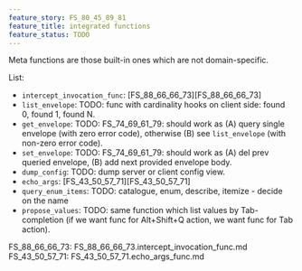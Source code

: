 ```yaml
---
feature_story: FS_80_45_89_81
feature_title: integrated functions
feature_status: TODO
---
```


Meta functions are those built-in ones which are not domain-specific.

List:
*   `intercept_invocation_func`: [FS_88_66_66_73][FS_88_66_66_73]
*   `list_envelope`: TODO: func with cardinality hooks on client side: found 0, found 1, found N.
*   `get_envelope`: TODO: FS_74_69_61_79: should work as (A) query single envelope (with zero error code), otherwise (B) see `list_envelope` (with non-zero error code).
*   `set_envelope`: TODO: FS_74_69_61_79: should work as (A) del prev queried envelope, (B) add next provided envelope body.
*   `dump_config`: TODO: dump server or client config view.
*   `echo_args`: [FS_43_50_57_71][FS_43_50_57_71]
*   `query_enum_items`: TODO: catalogue, enum, describe, itemize - decide on the name
*   `propose_values`: TODO: same function which list values by Tab-completion (if we want func for Alt+Shift+Q action, we want func for Tab action).


FS_88_66_66_73: FS_88_66_66_73.intercept_invocation_func.md
FS_43_50_57_71: FS_43_50_57_71.echo_args_func.md
